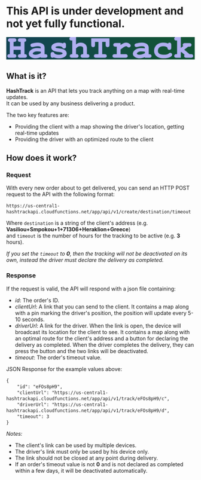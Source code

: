 # This API is under development and not yet fully functional.

![Logo](https://raw.githubusercontent.com/VasileiosGeladaris/HashTrack/main/logo.png)

## What is it?

**HashTrack** is an API that lets you track anything on a map with real-time updates. </br>
It can be used by any business delivering a product. </br>

The two key features are:
* Providing the client with a map showing the driver's location, getting real-time updates
* Providing the driver with an optimized route to the client


## How does it work?
### Request
With every new order about to get delivered, you can send an HTTP POST request to the API with the following format:

```
https://us-central1-hashtrackapi.cloudfunctions.net/app/api/v1/create/destination/timeout
```

Where `destination` is a string of the client's address (e.g. **Vasiliou+Smpokou+1+71306+Heraklion+Greece**) </br>
and `timeout` is the number of hours for the tracking to be active (e.g. **3** hours).

_If you set the `timeout` to **0**, then the tracking will not be deactivated on its own, instead the driver must declare the delivery as completed._

### Response
If the request is valid, the API will respond with a json file containing:
* _id_: The order's ID.
* _clientUrl_: A link that you can send to the client. It contains a map along with a pin marking the driver's position, the position will update every 5-10 seconds.
* _driverUrl_: A link for the driver. When the link is open, the device will broadcast its location for the client to see. It contains a map along with an optimal route for the client's address and a button for declaring the delivery as completed. When the driver completes the delivery, they can press the button and the two links will be deactivated.
* _timeout_: The order's timeout value. </br>

JSON Response for the example values above:
```
{
    "id": "eFOs8pH9",
    "clientUrl": "https://us-central1-hashtrackapi.cloudfunctions.net/app/api/v1/track/eFOs8pH9/c",
    "driverUrl": "https://us-central1-hashtrackapi.cloudfunctions.net/app/api/v1/track/eFOs8pH9/d",
    "timeout": 3
}

```

_Notes:_
* The client's link can be used by multiple devices.
* The driver's link must only be used by his device only.
* The link should not be closed at any point during delivery.
* If an order's timeout value is not **0** and is not declared as completed within a few days, it will be deactivated automatically.
